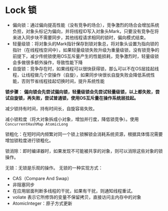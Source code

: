 Lock 锁
===

- 偏向锁：通过偏向提高性能（没有竞争的场合），竞争激烈的场合会增加系统负担，对象头标记为偏向，并将线程ID写入对象头Mark，只要没有竞争在将来进入同步块不需要同步，其他线程请求相同的锁时，偏向模式结束。
- 轻量级锁：将对象头的Mark指针保存到锁对象总，将对象头设置为指向锁的指针（在线程栈空间中），如果轻量级锁失败升级为重量级锁，没有锁竞争的前提下，减少传统锁使用OS互斥量产生的性能损耗，竞争激烈时，轻量级锁会多做很多额外操作，导致性能下降
- 自旋锁：竞争存在时，如果线程可以很快获得锁，那么可以不在OS层挂起线程，让线程做几个空操作（自旋），如果同步块很长自旋失败会降低系统性能，否则节省线程挂起切换时间，提升系统性能

**锁步骤**：
**偏向锁会先尝试偏向锁，轻量级锁会先尝试轻量级锁，以上都失败，尝试自旋锁，再失败，尝试普通锁，使用OS互斥量在操作系统层挂起。**

减少锁持有时间，持有时间长，自旋容易失败。

减小锁粒度（将大对象拆成小对象，增加并行度，降低锁竞争）。使用`ConcurrentHashMap AtomicLong`

锁粗化：在短时间内频繁对同一个锁上锁解锁会消耗系统资源，根据具体情况需要增加锁粒度进行锁粗化。

锁消除：即时编译器时，如果发现不可能被共享的对象，则可以消除这些对象的锁操作。

无锁：无锁是乐观的操作。
无锁的一种实现方式：
- CAS（Compare And Swap）
- 非阻塞同步
- 在应用层面判断多线程的干扰，如果有干扰，则通知线程重试。
- voliate 表示它所修饰的变量不保留拷贝，直接访问主内存中的对象
- AtomicInteger：原子方式更新